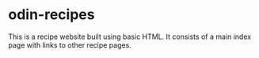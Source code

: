 # odin-recipes

This is a recipe website built using basic HTML. It consists of a main index page with links to other recipe pages.